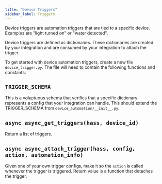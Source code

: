 ```yaml
---
title: "Device Triggers"
sidebar_label: Triggers
---
```


Device triggers are automation triggers that are tied to a specific device. Examples are "light turned on" or "water detected".

Device triggers are defined as dictionaries. These dictionaries are created by your integration and are consumed by your integration to attach the trigger.

To get started with device automation triggers, create a new file `device_trigger.py`. The file will need to contain the following functions and constants:

## `TRIGGER_SCHEMA`

This is a voluptuous schema that verifies that a specific dictionary represents a config that your integration can handle. This should extend the TRIGGER_SCHEMA from `device_automation/__init__.py`.

## `async async_get_triggers(hass, device_id)`

Return a list of triggers.

## `async async_attach_trigger(hass, config, action, automation_info)`

Given one of your own trigger configs, make it so the `action` is called whenever the trigger is triggered. Return value is a function that detaches the trigger.
